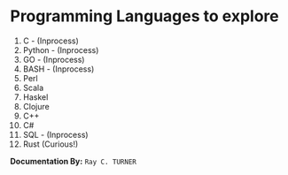 # Programming Languages to explore

1. C - (Inprocess)
1. Python - (Inprocess)
1. GO - (Inprocess)
1. BASH - (Inprocess)
1. Perl
1. Scala
1. Haskel
1. Clojure
1. C++
1. C#
1. SQL - (Inprocess)
1. Rust (Curious!)

**Documentation By:** `Ray C. TURNER`